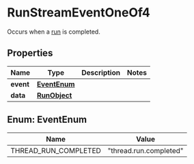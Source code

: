 

# RunStreamEventOneOf4

Occurs when a [run](/docs/api-reference/runs/object) is completed.

## Properties

| Name | Type | Description | Notes |
|------------ | ------------- | ------------- | -------------|
|**event** | [**EventEnum**](#EventEnum) |  |  |
|**data** | [**RunObject**](RunObject.md) |  |  |



## Enum: EventEnum

| Name | Value |
|---- | -----|
| THREAD_RUN_COMPLETED | &quot;thread.run.completed&quot; |



